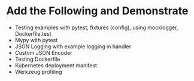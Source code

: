 # Add the Following and Demonstrate

- Testing examples with pytest, fixtures (config), using mocklogger, Dockerfile.test
- Mypy with pytest
- JSON Logging with example logging in handler
- Custom JSON Encoder
- Testing Dockerfile
- Kubernetes deployment manifest
- Werkzeug profiling
